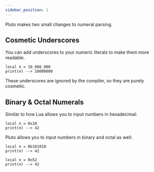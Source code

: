 ```yaml
---
sidebar_position: 1
---
```

Pluto makes two small changes to numeral parsing.

## Cosmetic Underscores

You can add underscores to your numeric literals to make them more readable.
```pluto
local n = 10_000_000
print(n) --> 10000000
```
These underscores are ignored by the compiler, so they are purely cosmetic.

## Binary & Octal Numerals

Similar to how Lua allows you to input numbers in hexadecimal:
```pluto
local n = 0x2A
print(n) --> 42
```
Pluto allows you to input numbers in binary and octal as well:
```pluto
local n = 0b101010
print(n) --> 42
```
```pluto
local n = 0o52
print(n) --> 42
```
